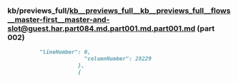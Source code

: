 ### kb/previews_full/kb__previews_full__kb__previews_full__flows__master-first__master-and-slot@guest.har.part084.md.part001.md.part001.md (part 002)

```md
          "lineNumber": 0,
                        "columnNumber": 28229
                      },
                      {
     
```

```

